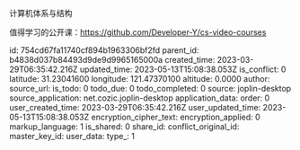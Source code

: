 计算机体系与结构

值得学习的公开课：https://github.com/Developer-Y/cs-video-courses

id: 754cd67fa11740cf894b1963306bf2fd
parent_id: b4838d037b84493d9de9d9965165000a
created_time: 2023-03-29T06:35:42.216Z
updated_time: 2023-05-13T15:08:38.053Z
is_conflict: 0
latitude: 31.23041600
longitude: 121.47370100
altitude: 0.0000
author: 
source_url: 
is_todo: 0
todo_due: 0
todo_completed: 0
source: joplin-desktop
source_application: net.cozic.joplin-desktop
application_data: 
order: 0
user_created_time: 2023-03-29T06:35:42.216Z
user_updated_time: 2023-05-13T15:08:38.053Z
encryption_cipher_text: 
encryption_applied: 0
markup_language: 1
is_shared: 0
share_id: 
conflict_original_id: 
master_key_id: 
user_data: 
type_: 1